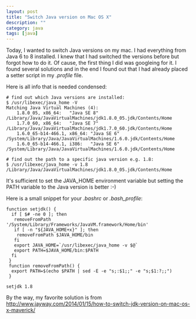 ```yaml
---
layout: post
title: "Switch Java version on Mac OS X"
description: ""
category: java 
tags: [java]
---
```




<link rel="stylesheet" href="//cdnjs.cloudflare.com/ajax/libs/highlight.js/8.7/styles/androidstudio.min.css">
<script src="//cdnjs.cloudflare.com/ajax/libs/highlight.js/8.7/highlight.min.js"></script>
<script>hljs.initHighlightingOnLoad();</script>


Today, I wanted to switch Java versions on my mac. I had everything from Java 6 to 8 installed. I knew that I had switched the versions before but forgot how to do it. Of cause, the first thing I did was googleing for it. I found several solutions and in the end I found out that I had already placed a setter script in my *.profile* file. 

Here is all info that is needed condensed:


<pre><code class="bash"># find out which Java versions are installed:
$ /usr/libexec/java_home -V
Matching Java Virtual Machines (4):
    1.8.0_05, x86_64:	"Java SE 8"	/Library/Java/JavaVirtualMachines/jdk1.8.0_05.jdk/Contents/Home
    1.7.0_60, x86_64:	"Java SE 7"	/Library/Java/JavaVirtualMachines/jdk1.7.0_60.jdk/Contents/Home
    1.6.0_65-b14-466.1, x86_64:	"Java SE 6"	/System/Library/Java/JavaVirtualMachines/1.6.0.jdk/Contents/Home
    1.6.0_65-b14-466.1, i386:	"Java SE 6"	/System/Library/Java/JavaVirtualMachines/1.6.0.jdk/Contents/Home
</code></pre>

<pre><code class="bash"># find out the path to a specific java version e.g. 1.8:
$ /usr/libexec/java_home -v 1.8
/Library/Java/JavaVirtualMachines/jdk1.8.0_05.jdk/Contents/Home
</code></pre>

It's sufficient to set the JAVA_HOME environment variable but setting the PATH variable to the Java version is better :-)

Here is a small snippet for your *.bashrc* or *.bash_profile*:

<pre><code class="bash">function setjdk() {  
  if [ $# -ne 0 ]; then  
   removeFromPath '/System/Library/Frameworks/JavaVM.framework/Home/bin'  
   if [ -n "${JAVA_HOME+x}" ]; then  
    removeFromPath $JAVA_HOME/bin  
   fi  
   export JAVA_HOME=`/usr/libexec/java_home -v $@`  
   export PATH=$JAVA_HOME/bin:$PATH  
  fi  
 }  
 function removeFromPath() {  
  export PATH=$(echo $PATH | sed -E -e "s;:$1;;" -e "s;$1:?;;")  
 }

setjdk 1.8
</code></pre>



By the way, my favorite solution is from <http://www.jayway.com/2014/01/15/how-to-switch-jdk-version-on-mac-os-x-maverick/>






